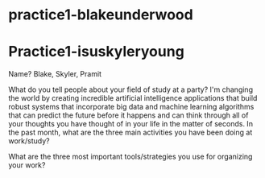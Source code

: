 # practice1-blakeunderwood
# Practice1-isuskyleryoung


Name?
Blake, Skyler, Pramit

What do you tell people about your field of study at a party?
I'm changing the world by creating incredible artificial intelligence applications that build robust systems that incorporate big data and machine learning 
algorithms that can predict the future before it happens and can think through all of your thoughts you have thought of in your life in the matter of seconds. 
In the past month, what are the three main activities you have been doing at work/study?

What are the three most important tools/strategies you use for organizing your work?
